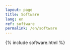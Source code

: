 ```yaml
---
layout: page
title: Software
lang: en
ref: software
permalink: /en/software
---
```


{% include software.html %}

